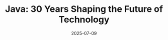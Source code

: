 ---
title: "Java: 30 Years Shaping the Future of Technology"
layout: event
youtubeLive: https://www.youtube.com/watch?v=Ks5T6TtaCuk
date: 2025-07-09
description:
speakers: [luizReal]
draft: false
---